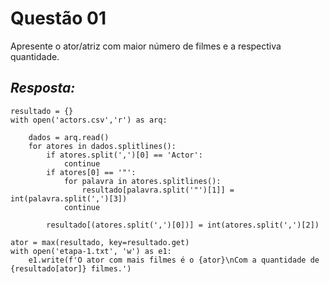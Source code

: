 # Questão 01
Apresente o ator/atriz com maior número de filmes e a respectiva quantidade.

## *Resposta:*
```
resultado = {}
with open('actors.csv','r') as arq:

    dados = arq.read()
    for atores in dados.splitlines():
        if atores.split(',')[0] == 'Actor':
            continue
        if atores[0] == '"':
            for palavra in atores.splitlines():
                resultado[palavra.split('"')[1]] = int(palavra.split(',')[3])
            continue
        
        resultado[(atores.split(',')[0])] = int(atores.split(',')[2])
 
ator = max(resultado, key=resultado.get)   
with open('etapa-1.txt', 'w') as e1:
    e1.write(f'O ator com mais filmes é o {ator}\nCom a quantidade de {resultado[ator]} filmes.')
```